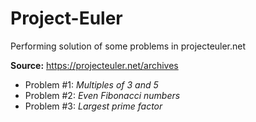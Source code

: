 # Project-Euler
Performing solution of some problems in projecteuler.net 

**Source:** https://projecteuler.net/archives

+ Problem #1: *Multiples of 3 and 5*
+ Problem #2: *Even Fibonacci numbers*
+ Problem #3: *Largest prime factor*